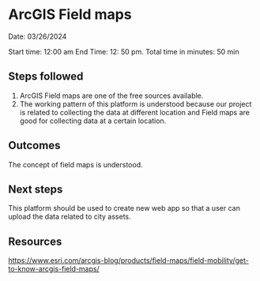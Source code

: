 # ArcGIS Field maps

Date: 03/26/2024

Start time: 12:00 am
End Time: 12: 50 pm.
Total time in minutes: 50 min

## Steps followed

1. ArcGIS Field maps are one of the free sources available. 
2. The working pattern of this platform is understood because our project is related to collecting the data at different location and Field maps are good for collecting data at a certain location.

## Outcomes

The concept of field maps is understood.

## Next steps

This platform should be used to create new web app so that a user can upload the data related to city assets.

## Resources
https://www.esri.com/arcgis-blog/products/field-maps/field-mobility/get-to-know-arcgis-field-maps/

